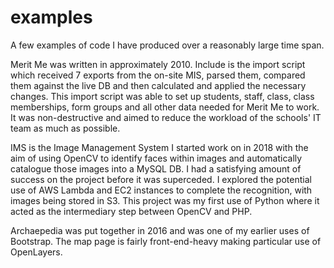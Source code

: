 # examples
A few examples of code I have produced over a reasonably large time span.

Merit Me was written in approximately 2010. Include is the import script which received 7 exports from the on-site MIS, parsed them, compared them against the live DB and then calculated and applied the necessary changes. This import script was able to set up students, staff, class, class memberships, form groups and all other data needed for Merit Me to work. It was non-destructive and aimed to reduce the workload of the schools' IT team as much as possible.

IMS is the Image Management System I started work on in 2018 with the aim of using OpenCV to identify faces within images and automatically catalogue those images into a MySQL DB. I had a satisfying amount of success on the project before it was superceded. I explored the potential use of AWS Lambda and EC2 instances to complete the recognition, with images being stored in S3. This project was my first use of Python where it acted as the intermediary step between OpenCV and PHP.

Archaepedia was put together in 2016 and was one of my earlier uses of Bootstrap. The map page is fairly front-end-heavy making particular use of OpenLayers.
